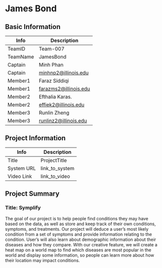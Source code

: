 # James Bond

## Basic Information

|   Info      |        Description     |
| ----------- | ---------------------- |
| TeamID      |        Team-007        |
| TeamName    |        JamesBond       |
| Captain     |        Minh Phan       |
| Captain     |  minhnp2@illinois.edu  |
| Member1     |       Faraz Siddiqi    |
| Member1     |  farazms2@illinois.edu |
| Member2     |       Efthalia Karas.  |
| Member2     |   effiek2@illinois.edu |
| Member3     |       Runlin Zheng     |
| Member3     |  runlinz2@illinois.edu |

## Project Information

|   Info      |        Description     |
| ----------- | ---------------------- |
|  Title      |       ProjectTitle     |
| System URL  |      link_to_system    |
| Video Link  |      link_to_video     |

## Project Summary
### Title: Symplify
The goal of our project is to help people find conditions they may have based on the data, as well as store and keep track of their own conditions, symptoms, and treatments. Our project will deduce a user’s most likely condition from a set of symptoms and provide information relating to the condition. User’s will also learn about demographic information about their diseases and how they compare. With our creative feature, we will create a heat map on a world map to find which diseases are most popular in the world and display some information, so people can learn more about how their location may impact conditions. 
